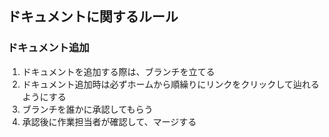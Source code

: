 ## ドキュメントに関するルール

### ドキュメント追加
1. ドキュメントを追加する際は、ブランチを立てる
2. ドキュメント追加時は必ずホームから順繰りにリンクをクリックして辿れるようにする
3. ブランチを誰かに承認してもらう
4. 承認後に作業担当者が確認して、マージする
